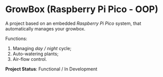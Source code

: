 # GrowBox (Raspberry Pi Pico - OOP)

A project based on an embedded _Raspberry Pi Pico_ system, that automatically manages your growbox.

Functions:

1.  Managing _day / night_ cycle;
2.  Auto-watering plants;
3.  Air-flow control.

**Project Status**: Functional / In Development
